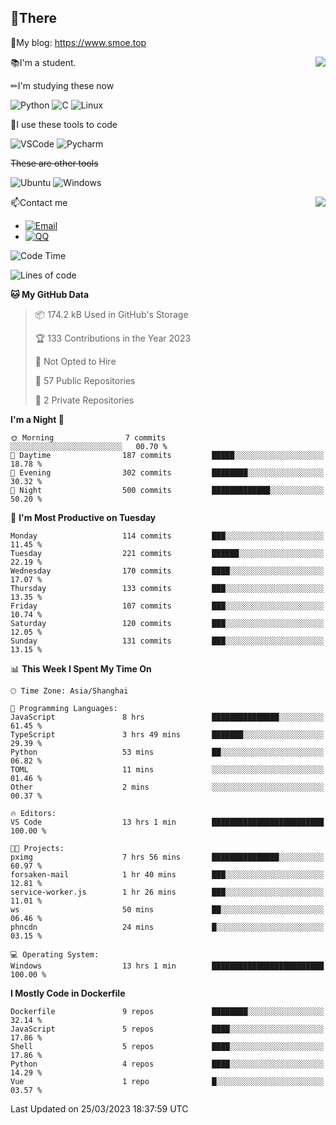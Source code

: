 
## 👏There

📰My blog: https://www.smoe.top

<img align="right" src="https://github-readme-stats.vercel.app/api/top-langs/?username=AkashiCoin"/>


📚I'm a student.

✏I'm studying these now

![Python](https://img.shields.io/badge/-Python-blue?style=flat-square&logo=Python&logoColor=fff)
![C](https://img.shields.io/badge/-C-585858?style=flat-square&logo=C&logoColor=fff)
![Linux](https://img.shields.io/badge/-Linux-black?style=flat-square&logo=Linux&logoColor=fff)

🔨I use these tools to code

![VSCode](https://img.shields.io/badge/-VSCode-blue?style=flat-square&logo=visualstudiocode&logoColor=fff)
![Pycharm](https://img.shields.io/badge/-Pycharm-green?style=flat-square&logo=pycharm&logoColor=fff)

 ~~These are other tools~~

![Ubuntu](https://img.shields.io/badge/-Ubuntu-orange?style=flat-square&logo=Ubuntu&logoColor=fff)
![Windows](https://img.shields.io/badge/-Windows-blue?style=flat-square&logo=Windows&logoColor=fff)

<img align="right" src="https://github-readme-stats.vercel.app/api?username=AkashiCoin" />


📫Contact me

* [![Email](https://img.shields.io/badge/Email-l1040186796@gmail.com-1?style=social&logoColor=fff)](mailto:l1040186796@gmail.com)
* [![QQ](https://img.shields.io/badge/QQ-1040186796-1?style=social&logoColor=fff)](tencent://AddContact/?fromId=45&fromSubId=1&subcmd=all&uin=1040186796&website=www.oicqzone.com)

<!--START_SECTION:waka-->
![Code Time](http://img.shields.io/badge/Code%20Time-659%20hrs%2038%20mins-blue)

![Lines of code](https://img.shields.io/badge/From%20Hello%20World%20I%27ve%20Written-237.8%20thousand%20lines%20of%20code-blue)

**🐱 My GitHub Data** 

> 📦 174.2 kB Used in GitHub's Storage 
 > 
> 🏆 133 Contributions in the Year 2023
 > 
> 🚫 Not Opted to Hire
 > 
> 📜 57 Public Repositories 
 > 
> 🔑 2 Private Repositories 
 > 
**I'm a Night 🦉** 

```text
🌞 Morning                7 commits           ░░░░░░░░░░░░░░░░░░░░░░░░░   00.70 % 
🌆 Daytime                187 commits         █████░░░░░░░░░░░░░░░░░░░░   18.78 % 
🌃 Evening                302 commits         ████████░░░░░░░░░░░░░░░░░   30.32 % 
🌙 Night                  500 commits         █████████████░░░░░░░░░░░░   50.20 % 
```
📅 **I'm Most Productive on Tuesday** 

```text
Monday                   114 commits         ███░░░░░░░░░░░░░░░░░░░░░░   11.45 % 
Tuesday                  221 commits         ██████░░░░░░░░░░░░░░░░░░░   22.19 % 
Wednesday                170 commits         ████░░░░░░░░░░░░░░░░░░░░░   17.07 % 
Thursday                 133 commits         ███░░░░░░░░░░░░░░░░░░░░░░   13.35 % 
Friday                   107 commits         ███░░░░░░░░░░░░░░░░░░░░░░   10.74 % 
Saturday                 120 commits         ███░░░░░░░░░░░░░░░░░░░░░░   12.05 % 
Sunday                   131 commits         ███░░░░░░░░░░░░░░░░░░░░░░   13.15 % 
```


📊 **This Week I Spent My Time On** 

```text
🕑︎ Time Zone: Asia/Shanghai

💬 Programming Languages: 
JavaScript               8 hrs               ███████████████░░░░░░░░░░   61.45 % 
TypeScript               3 hrs 49 mins       ███████░░░░░░░░░░░░░░░░░░   29.39 % 
Python                   53 mins             ██░░░░░░░░░░░░░░░░░░░░░░░   06.82 % 
TOML                     11 mins             ░░░░░░░░░░░░░░░░░░░░░░░░░   01.46 % 
Other                    2 mins              ░░░░░░░░░░░░░░░░░░░░░░░░░   00.37 % 

🔥 Editors: 
VS Code                  13 hrs 1 min        █████████████████████████   100.00 % 

🐱‍💻 Projects: 
pximg                    7 hrs 56 mins       ███████████████░░░░░░░░░░   60.97 % 
forsaken-mail            1 hr 40 mins        ███░░░░░░░░░░░░░░░░░░░░░░   12.81 % 
service-worker.js        1 hr 26 mins        ███░░░░░░░░░░░░░░░░░░░░░░   11.01 % 
ws                       50 mins             ██░░░░░░░░░░░░░░░░░░░░░░░   06.46 % 
phncdn                   24 mins             █░░░░░░░░░░░░░░░░░░░░░░░░   03.15 % 

💻 Operating System: 
Windows                  13 hrs 1 min        █████████████████████████   100.00 % 
```

**I Mostly Code in Dockerfile** 

```text
Dockerfile               9 repos             ████████░░░░░░░░░░░░░░░░░   32.14 % 
JavaScript               5 repos             ████░░░░░░░░░░░░░░░░░░░░░   17.86 % 
Shell                    5 repos             ████░░░░░░░░░░░░░░░░░░░░░   17.86 % 
Python                   4 repos             ████░░░░░░░░░░░░░░░░░░░░░   14.29 % 
Vue                      1 repo              █░░░░░░░░░░░░░░░░░░░░░░░░   03.57 % 
```




 Last Updated on 25/03/2023 18:37:59 UTC
<!--END_SECTION:waka-->

